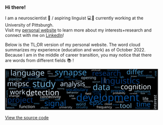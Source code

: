 ### Hi there!

I am a neuroscientist 🧠 / aspiring linguist 💻💬 currently working at the University of Pittsburgh.  
Visit my [personal website](https://manhowong.github.io/) to learn more about my interests+research and connect with me on [LinkedIn](https://www.linkedin.com/in/manhowong)!

Below is the TL;DR version of my personal website. The word cloud summarizes my experience (education and work) as of October 2022. Because I am in the middle of career transition, you may notice that there are words from different fields 📚 !

![wordcloud](wordcloud_nouns_long.svg)

[View the source code](https://github.com/manhowong/manhowong.github.io/blob/main/etc/wordcloud.ipynb)
